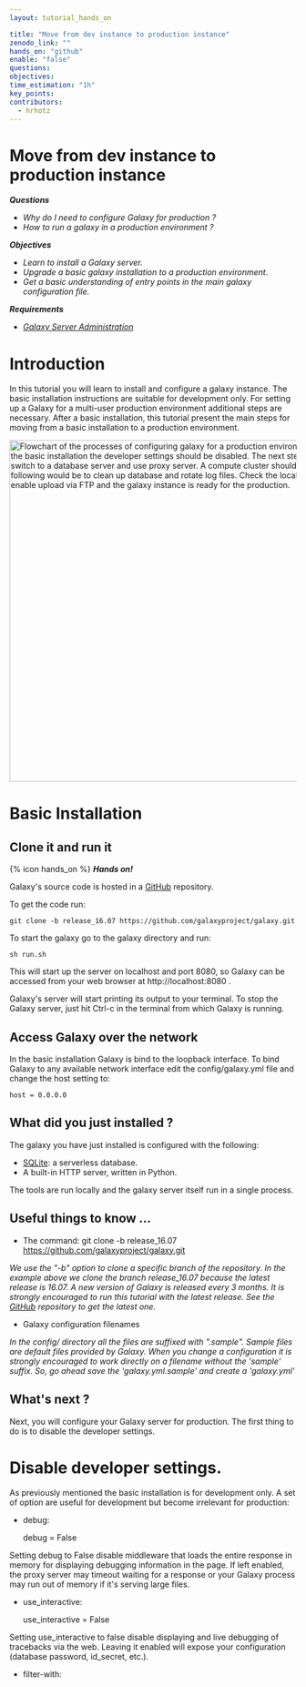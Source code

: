 ```yaml
---
layout: tutorial_hands_on

title: "Move from dev instance to production instance"
zenodo_link: ""
hands_on: "github"
enable: "false"
questions:
objectives:
time_estimation: "1h"
key_points:
contributors:
  - hrhotz
---
```


Move from dev instance to production instance
=============================================

***Questions***

- *Why do I need to configure Galaxy for production ?*
- *How to run a galaxy in a production environment ?*

***Objectives***

- *Learn to install a Galaxy server.*
- *Upgrade a basic galaxy installation to a production environment*.
- *Get a basic understanding of entry points in the main galaxy configuration file.*

***Requirements***

- *[Galaxy Server Administration]({{site.baseurl}}/topics/admin)*

# Introduction

In this tutorial you will learn to install and configure a galaxy instance.
The basic installation instructions are suitable for development only.
For setting up a Galaxy for a multi-user production environment additional steps are necessary.
After a basic installation, this tutorial present the main steps for moving from a basic installation to a production environment.

<img src="../../images/scheme-dev_to_production.png" alt="Flowchart of the processes of configuring galaxy for a production environment. After the basic installation the developer settings should be disabled. The next steps are to switch to a database server and use proxy server. A compute cluster should be used. The following would be to clean up database and rotate log files. Check the local data and enable upload via FTP and the galaxy instance is ready for the production." style="width: 600px;"/>


# Basic Installation

## Clone it and run it  

{% icon hands_on %} ***Hands on!***

Galaxy's source code is hosted in a [GitHub](https://github.com/galaxyproject/galaxy) repository.

To get the code run:

	git clone -b release_16.07 https://github.com/galaxyproject/galaxy.git

To start the galaxy go to the galaxy directory and run:

	sh run.sh

This will start up the server on localhost and port 8080, so Galaxy can be accessed from your web browser at http://localhost:8080 .

Galaxy's server will start printing its output to your terminal. To stop the Galaxy server, just hit Ctrl-c in the terminal from which Galaxy is running.

## Access Galaxy over the network
In the basic installation Galaxy is bind to the loopback interface.
To bind Galaxy to any available network interface edit the config/galaxy.yml file and change the host setting to:

	host = 0.0.0.0

## What did you just installed ?
The galaxy you have just installed is configured with the following:

- [SQLite](https://www.sqlite.org/): a serverless database.
- A built-in HTTP server, written in Python.

The tools are run locally and the galaxy server itself run in a single process.

## Useful things to know ...

- The command: git clone -b release_16.07 https://github.com/galaxyproject/galaxy.git

*We use the "-b" option to clone a specific branch of the repository.
In the example above we clone the branch release_16.07 because the latest release is 16.07.
A new version of Galaxy is released every 3 months.
It is strongly encouraged to run this tutorial with the latest release.
See the [GitHub](https://github.com/galaxyproject/galaxy) repository to get the latest one.*

- Galaxy configuration filenames

*In the config/ directory all the files are suffixed with ".sample".
Sample files are default files provided by Galaxy.
When you change a configuration it is strongly encouraged to work directly on a filename without the 'sample' suffix.
So, go ahead save the 'galaxy.yml.sample' and create a 'galaxy.yml'*

## What's next ?
Next, you will configure your Galaxy server for production.
The first thing to do is to disable the developer settings.

# Disable developer settings.
As previously mentioned the basic installation is for development only.
A set of option are useful for development but become irrelevant for production:

- debug:

	debug = False

Setting debug to False disable middleware that loads the entire response in memory for displaying debugging information in the page.
If left enabled, the proxy server may timeout waiting for a response or your Galaxy process may run out of memory if it's serving large files.

- use_interactive:

	use_interactive = False

Setting use_interactive to false disable displaying and live debugging of tracebacks via the web.
Leaving it enabled will expose your configuration (database password, id_secret, etc.).

- filter-with:
